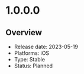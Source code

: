 # 1.0.0.0

## Overview

- Release date: 2023-05-19
- Platforms: iOS
- Type: Stable
- Status: Planned